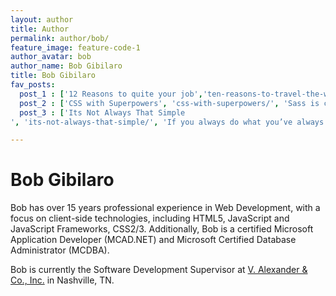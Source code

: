 ```yaml
---
layout: author
title: Author
permalink: author/bob/
feature_image: feature-code-1
author_avatar: bob
author_name: Bob Gibilaro
title: Bob Gibilaro
fav_posts:
  post_1 : ['12 Reasons to quite your job','ten-reasons-to-travel-the-world/', 'Ask yourself, why not? What is the number one reason you wouldn’t. If the reason you get back is fear, you should just do it.']
  post_2 : ['CSS with Superpowers', 'css-with-superpowers/', 'Sass is completely compatible with all versions of CSS. We take this compatibility seriously, so that you can seamlessly use any available CSS libraries.']
  post_3 : ['Its Not Always That Simple
', 'its-not-always-that-simple/', 'If you always do what you’ve always done, you’ll always get what you’ve always had.']

---
```


# Bob Gibilaro

Bob has over 15 years professional experience in Web Development, with a focus on client-side technologies, including HTML5, JavaScript and JavaScript Frameworks, CSS2/3. Additionally, Bob is a certified Microsoft Application Developer (MCAD.NET) and Microsoft Certified Database Administrator (MCDBA).

Bob is currently the Software Development Supervisor at [V. Alexander & Co., Inc.](https://www.valexander.com) in Nashville, TN.